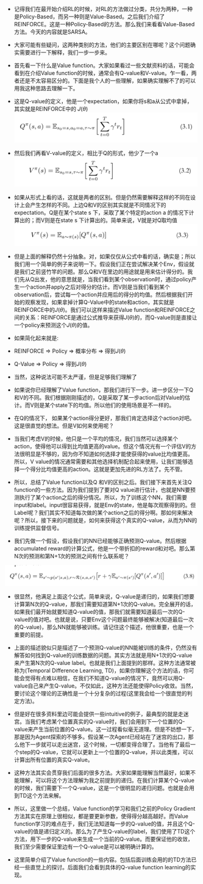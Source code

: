+ 记得我们在最开始介绍RL的时候，对RL的方法做过分类，共分为两种，一种是Policy-Based，而另一种则是Value-Based。之后我们介绍了REINFORCE。这是一种Policy-Based的方法。那么我们来看看Value-Based方法。今天的内容就是SARSA。

+ 大家可能有些疑问，这两种类别的方法，他们的主要区别在哪呢？这个问题确实需要进行一下解释，我们一步一步来。

+ 首先看一下什么是Value function。大家如果看过一些文献资料的话，可能会看到在介绍Value function的时候，通常会有Q-value和V-value。乍一看，两者还是不太容易区分的。下面是我个人的一些理解，如果确实理解不了的可以用我这种思路去理解一下。


+ 这是Q-value的定义，他是一个expectation，如果你将s和a从公式中拿掉，其实就是REINFORCE中的 $J(\theta)$
![alt text](image.png)


+ 然后我们再看V-value的定义，相比于Q的形式，他少了一个a
![alt text](image-1.png)

+ 如果从形式上看的话，这就是两者的区别。但是仍然需要解释这样的不同在设计上会产生怎样的不同。上边Q和V的区别其实就是不同情况下的expectation。Q是在某个state s 下，采取了某个特定的action a 的情况下计算出的；而V则是在state s 下计算出的。简单来说，V就是对Q取均值
![alt text](image-2.png)

+ 但是上面的解释仍然十分抽象。对，如果仅仅从公式中看的话，确实是；所以我们用一个简单的例子来说明一下。假设我们正在尝试解决某个Env，假设就是我们之前竖竹竿的问题。那么Q和V在里边的用途就是用来估计得分的。我们先从Q出发，他的意思就是，当我们看到某个observation时，通过policy产生一个action并apply之后对得分的估计。而V则是当我们看到某个observation后，尝试每一个action并应用后的得分的均值。然后根据我们开始的观察发现，如果拿掉计算Q-Value中的state和action，其实就是REINFORCE中的$J(\theta)$。我们可以这样来描述Value function和REINFORCE之间的关系：REINFORCE是通过公式推导来获得$J(\theta)$的，而Q-value则是直接让一个policy来预测这个$J(\theta)$的值。

+ 如果简化起来就是:
+ REINFORCE => Policy => 概率分布 => 得到$J(\theta)$
+ Q-Value => Policy => 得到$J(\theta)$

+ 当然，这种说法可能不太严谨，但是足够我们理解了

+ 如果说你已经理解了Value function，那我们进行下一步。进一步区分一下Q和V的不同。我们根据刚刚描述的，Q是采取了某一步action后对Value的估计。而V则是某个state下的均值。所以他们的使用场景是不一样的。
+ 在Q的情况下， 如果某个action得分更好，那我们肯定选择这个action对吧。这是很直觉的想法。但是V如何来使用呢？
+ 当我们考虑V的时候，他只是一个平均的情况，我们当然可以选择某个action，使得他可以得到比均值更高的value。但这个情况光有一个评估V的方法很明显是不够的，因为你不知道如何选择才能使获得的value比均值更高。所以，V value的情况通常需要和其他选择机制配合起来使用，让我们能够选择一个得分比均值更高的action。这就是更加先进的RL方法了。先不管。

+ 所以，总结了Value function以及Q 和V的区别之后。我们接下来首先关注Q function的一些方法。因为我们提到了要对Q value进行估计，也就是NN要预测执行了某个action之后的得分情况。所以，为了训练这个NN，我们需要input和label。input很容易获得，就是Env的state，他是每次观察得到的。但Label呢？我们其实不知道每次做的某个action之后的得分啊。那如何来解决呢？所以，接下来的问题就是，如何来获得这个真实的Q-value，从而为NN的训练提供监督信号。

+ 我们先做一个假设，假设我们的NN已经能够正确预测Q-value。然后根据accumulated reward的计算公式，他是一个带折扣的reward和对吧。那么第N次的预测和第N+1次的预测之间有什么联系呢？

![alt text](image-3.png)

+ 很显然，他满足上面这个公式，简单来说，Q-value是递归的，如果我们想要计算第N次的Q-value，那我们需要知道第N+1次的Q-value。完全展开的话，如果我们最开始就要知道Q-value的值，那我们就需要知道最后一次的Q-value的值对吧。也就是说，只要Env这个问题最终能够被解决(知道最后一次的Q-value)，那么NN就能够被训练。请记住这个描述，他很重要，也是一个重要的前提。

+ 上面的描述貌似只是描述了一个预测Q-value的NN能被训练的条件，仍然没有解答如何找到Q-value的训练数据的问题。其实方法就是用N+1次的Q-value来产生第N次的Q-value label。也就是我们上面提到的那样。这种方法通常被称为(Temporal Difference Learning, TD)，如果你理解这个方法的话，你可能会觉得有点难以相信，在我们不知道Q-value的情况下，竟然可以用Q-value自己来产生Q-value。不仅如此，这种方法还能使得Policy收敛。当然，要讨论这个理论的正确性是一个十分复杂的过程(这里我会给一个很直觉的判定方法)。

+ 但是好在很多资料里边可能会提供一些intuitive的例子，最典型的就是走迷宫。当我们考虑某个位置真实的Q-value时，我们会用到下一个位置的Q-value来产生当前位置的Q-value。这一过程看似毫无道理。但是不妨想一下，那是因为Agent探索的不够多。假设某一次Agent已经站在了迷宫的出口，那么他下一步就可以走出迷宫，这个时候，一切都变得合理了。当他有了最后一个step的Q-value，它就可以更新上一个位置的Q-value，并以此类推，可以计算出所有位置的真实Q-value。

+ 这种方法其实会贯穿我们后面的很多方法。大家如果能理解当然最好，如果不能理解，可以将这个方法理解为我之前提到的递归。在我们计算某个Q-value的时候，我们需要下一个Q-value，这是一个很明显的递归问题。也就是会用到TD这个方法来解。

+ 所以，这里做一个总结，Value function的学习和我们之前的Policy Gradient方法其实在原理上很相似，都是要更新参数，使得得分越高越好。而Value function学习的难点在于，我们无法知道每一步的Q-value的值，并且这个Q-value的值是递归定义的。那么为了产生Q-value的label，我们使用了TD这个方法，用下一步的Q-value来生成一个当前的Q-value。而要保证他的收敛，我们至少需要保证里边有一个Q-value是可以被明确计算的。

+ 这里简单介绍了Value function的一些内容。包括后面训练会用的的TD方法已经一些直觉上的探讨。后面我们会看到具体的Q-value function learning的实现。